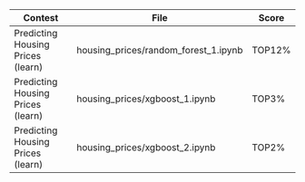 | Contest | File | Score |
| ------ | ------ | ------ |
| Predicting Housing Prices (learn) | housing_prices/random_forest_1.ipynb | TOP12% |
| Predicting Housing Prices (learn) | housing_prices/xgboost_1.ipynb | TOP3% |
| Predicting Housing Prices (learn) | housing_prices/xgboost_2.ipynb | TOP2% |
